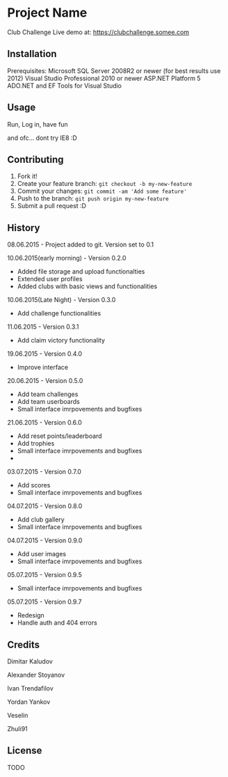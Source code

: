 # Project Name

Club Challenge
Live demo at: https://clubchallenge.somee.com

## Installation

Prerequisites:
Microsoft SQL Server 2008R2 or newer (for best results use 2012)
Visual Studio Professional 2010 or newer
ASP.NET Platform 5
ADO.NET and EF Tools for Visual Studio

## Usage

Run, Log in, have fun

and ofc... dont try IE8 :D

## Contributing

1. Fork it!
2. Create your feature branch: `git checkout -b my-new-feature`
3. Commit your changes: `git commit -am 'Add some feature'`
4. Push to the branch: `git push origin my-new-feature`
5. Submit a pull request :D

## History

08.06.2015 - Project added to git. Version set to 0.1

10.06.2015(early morning) - Version 0.2.0
* Added file storage and upload functionalties
* Extended user profiles
* Added clubs with basic views and functionalities

10.06.2015(Late Night) - Version 0.3.0
* Add challenge functionalities

11.06.2015 - Version 0.3.1
* Add claim victory functionality

19.06.2015 - Version 0.4.0
* Improve interface

20.06.2015 - Version 0.5.0
* Add team challenges
* Add team userboards
* Small interface imrpovements and bugfixes

21.06.2015 - Version 0.6.0
* Add reset points/leaderboard 
* Add trophies
* Small interface imrpovements and bugfixes
* 
03.07.2015 - Version 0.7.0
* Add scores
* Small interface imrpovements and bugfixes

04.07.2015 - Version 0.8.0
* Add club gallery
* Small interface imrpovements and bugfixes

04.07.2015 - Version 0.9.0
* Add user images
* Small interface imrpovements and bugfixes

05.07.2015 - Version 0.9.5
* Small interface imrpovements and bugfixes

05.07.2015 - Version 0.9.7
* Redesign
* Handle auth and 404 errors

## Credits

Dimitar Kaludov

Alexander Stoyanov

Ivan Trendafilov

Yordan Yankov

Veselin

Zhuli91

## License

TODO
